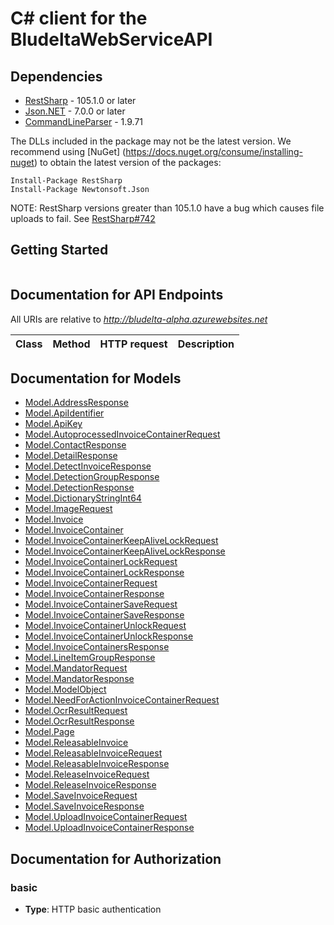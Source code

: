 # C# client for the BludeltaWebServiceAPI 

<a name="dependencies"></a>
## Dependencies
- [RestSharp](https://www.nuget.org/packages/RestSharp) - 105.1.0 or later
- [Json.NET](https://www.nuget.org/packages/Newtonsoft.Json/) - 7.0.0 or later
- [CommandLineParser](https://www.nuget.org/packages/CommandLineParser/) - 1.9.71

The DLLs included in the package may not be the latest version. We recommend using [NuGet] (https://docs.nuget.org/consume/installing-nuget) to obtain the latest version of the packages:
```
Install-Package RestSharp
Install-Package Newtonsoft.Json
```

NOTE: RestSharp versions greater than 105.1.0 have a bug which causes file uploads to fail. See [RestSharp#742](https://github.com/restsharp/RestSharp/issues/742)

<a name="getting-started"></a>
## Getting Started

```csharp

```

<a name="documentation-for-api-endpoints"></a>
## Documentation for API Endpoints

All URIs are relative to *http://bludelta-alpha.azurewebsites.net*

Class | Method | HTTP request | Description
------------ | ------------- | ------------- | -------------


<a name="documentation-for-models"></a>
## Documentation for Models

 - [Model.AddressResponse](docs/AddressResponse.md)
 - [Model.ApiIdentifier](docs/ApiIdentifier.md)
 - [Model.ApiKey](docs/ApiKey.md)
 - [Model.AutoprocessedInvoiceContainerRequest](docs/AutoprocessedInvoiceContainerRequest.md)
 - [Model.ContactResponse](docs/ContactResponse.md)
 - [Model.DetailResponse](docs/DetailResponse.md)
 - [Model.DetectInvoiceResponse](docs/DetectInvoiceResponse.md)
 - [Model.DetectionGroupResponse](docs/DetectionGroupResponse.md)
 - [Model.DetectionResponse](docs/DetectionResponse.md)
 - [Model.DictionaryStringInt64](docs/DictionaryStringInt64.md)
 - [Model.ImageRequest](docs/ImageRequest.md)
 - [Model.Invoice](docs/Invoice.md)
 - [Model.InvoiceContainer](docs/InvoiceContainer.md)
 - [Model.InvoiceContainerKeepAliveLockRequest](docs/InvoiceContainerKeepAliveLockRequest.md)
 - [Model.InvoiceContainerKeepAliveLockResponse](docs/InvoiceContainerKeepAliveLockResponse.md)
 - [Model.InvoiceContainerLockRequest](docs/InvoiceContainerLockRequest.md)
 - [Model.InvoiceContainerLockResponse](docs/InvoiceContainerLockResponse.md)
 - [Model.InvoiceContainerRequest](docs/InvoiceContainerRequest.md)
 - [Model.InvoiceContainerResponse](docs/InvoiceContainerResponse.md)
 - [Model.InvoiceContainerSaveRequest](docs/InvoiceContainerSaveRequest.md)
 - [Model.InvoiceContainerSaveResponse](docs/InvoiceContainerSaveResponse.md)
 - [Model.InvoiceContainerUnlockRequest](docs/InvoiceContainerUnlockRequest.md)
 - [Model.InvoiceContainerUnlockResponse](docs/InvoiceContainerUnlockResponse.md)
 - [Model.InvoiceContainersResponse](docs/InvoiceContainersResponse.md)
 - [Model.LineItemGroupResponse](docs/LineItemGroupResponse.md)
 - [Model.MandatorRequest](docs/MandatorRequest.md)
 - [Model.MandatorResponse](docs/MandatorResponse.md)
 - [Model.ModelObject](docs/ModelObject.md)
 - [Model.NeedForActionInvoiceContainerRequest](docs/NeedForActionInvoiceContainerRequest.md)
 - [Model.OcrResultRequest](docs/OcrResultRequest.md)
 - [Model.OcrResultResponse](docs/OcrResultResponse.md)
 - [Model.Page](docs/Page.md)
 - [Model.ReleasableInvoice](docs/ReleasableInvoice.md)
 - [Model.ReleasableInvoiceRequest](docs/ReleasableInvoiceRequest.md)
 - [Model.ReleasableInvoiceResponse](docs/ReleasableInvoiceResponse.md)
 - [Model.ReleaseInvoiceRequest](docs/ReleaseInvoiceRequest.md)
 - [Model.ReleaseInvoiceResponse](docs/ReleaseInvoiceResponse.md)
 - [Model.SaveInvoiceRequest](docs/SaveInvoiceRequest.md)
 - [Model.SaveInvoiceResponse](docs/SaveInvoiceResponse.md)
 - [Model.UploadInvoiceContainerRequest](docs/UploadInvoiceContainerRequest.md)
 - [Model.UploadInvoiceContainerResponse](docs/UploadInvoiceContainerResponse.md)


<a name="documentation-for-authorization"></a>
## Documentation for Authorization

<a name="basic"></a>
### basic

- **Type**: HTTP basic authentication

